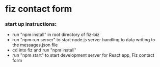 # fiz contact form

### start up instructions:
* run "npm install" in root directory of fiz-biz
* run "npm run server" to start node.js server handling to data writing to the messages.json file
* cd into fiz and run "npm install"
* run "npm start" to start development server for React app, Fiz contact form
